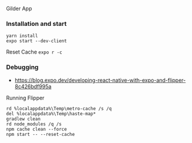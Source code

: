 Gilder App

### Installation and start

```
yarn install
expo start --dev-client
```

Reset Cache
`expo r -c`

### Debugging

- https://blog.expo.dev/developing-react-native-with-expo-and-flipper-8c426bdf995a

Running Flipper

```
rd %localappdata%\Temp\metro-cache /s /q
del %localappdata%\Temp\haste-map*
gradlew clean
rd node_modules /q /s
npm cache clean --force
npm start -- --reset-cache
```
